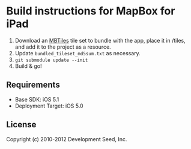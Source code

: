 # Build instructions for MapBox for iPad

 1. Download an [MBTiles](http://mbtiles.org/) tile set to bundle with the app, place it in <project>/tiles, and add it to the project as a resource.
 2. Update `bundled_tileset_md5sum.txt` as necessary.
 3. `git submodule update --init`
 4. Build & go!

## Requirements

 * Base SDK: iOS 5.1
 * Deployment Target: iOS 5.0

## License

Copyright (c) 2010-2012 Development Seed, Inc.
